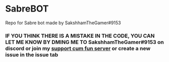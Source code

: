 # SabreBOT
Repo for Sabre bot made by SakshhamTheGamer#9153
<h3>IF YOU THINK THERE IS A MISTAKE IN THE CODE, YOU CAN LET ME KNOW BY DMING ME TO SakshhamTheGamer#9153 on discord or join my <a href="https://discord.link/sabreofficial">support cum fun server</a> or create a new issue in the issue tab</h3>
